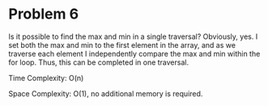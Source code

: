 # Problem 6

Is it possible to find the max and min in a single traversal? Obviously, yes. 
I set both the max and min to the first element in the array, and as we traverse each element
I independently compare the max and min within the for loop. Thus, 
this can be completed in one traversal. 

Time Complexity:
O(n)

Space Complexity:
O(1), no additional memory is required.
 